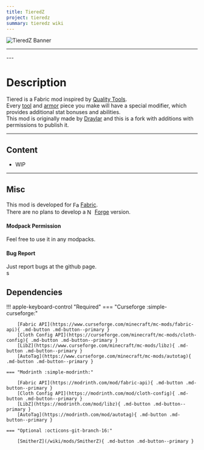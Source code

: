 ```yaml
---
title: TieredZ
project: tieredz
summary: tieredz wiki
---
```

<script src="/wiki/javascripts/data.js"></script>
<script src="/wiki/javascripts/sidebar.js" id="tieredz"></script>

![TieredZ Banner](/wiki/assets/general/banner/tieredzbanner.png)

---
<div id="showcase-gallery" modid="tieredz" image_1="tieredz_image_1" image_2="tieredz_image_2"></div>
<script src="/wiki/javascripts/showcase.js"></script>
---

# Description
Tiered is a Fabric mod inspired by [Quality Tools](https://www.curseforge.com/minecraft/mc-mods/quality-tools).  
Every [tool](https://minecraft.wiki/w/Tool) and [armor](https://minecraft.wiki/w/Armor) piece you make will have a special modifier, which provides additional stat bonuses and abilities.  
This mod is originally made by [Draylar](https://github.com/Draylar) and this is a fork with additions with permissions to publish it.

---
## Content
- WIP
<!-- - [Block List](/wiki/mods/tieredz/Blocks/#list-of-blocks)
- [Entity List](/wiki/mods/tieredz/Entities/#list-of-entities)
- [Item List](/wiki/mods/tieredz/Items/#list-of-items)
- [Structure List](/wiki/mods/tieredz/Structures/#list-of-structures) -->
  
---
## Misc
This mod is developed for <img src="https://fabricmc.net/assets/logo.png" alt="Fabric" width="16" height="16" style="position: relative; top: 3px;"> [Fabric](https://fabricmc.net/).  
There are no plans to develop a <img src="https://neoforged.net/img/authors/neoforged.png" alt="NeoForged" width="16" height="16" style="position: relative; top: 3px;"> [Forge](https://neoforged.net/) version.  

#### Modpack Permission
Feel free to use it in any modpacks.  

#### Bug Report
Just report bugs at the github page.  
s
## Dependencies

!!! apple-keyboard-control "Required"
    === "Curseforge :simple-curseforge:"

        [Fabric API](https://www.curseforge.com/minecraft/mc-mods/fabric-api){ .md-button .md-button--primary }
        [Cloth Config API](https://curseforge.com/minecraft/mc-mods/cloth-config){ .md-button .md-button--primary }
        [LibZ](https://www.curseforge.com/minecraft/mc-mods/libz){ .md-button .md-button--primary }
        [AutoTag](https://www.curseforge.com/minecraft/mc-mods/autotag){ .md-button .md-button--primary }

    === "Modrinth :simple-modrinth:"

        [Fabric API](https://modrinth.com/mod/fabric-api){ .md-button .md-button--primary }
        [Cloth Config API](https://modrinth.com/mod/cloth-config){ .md-button .md-button--primary }
        [LibZ](https://modrinth.com/mod/libz){ .md-button .md-button--primary }
        [AutoTag](https://modrinth.com/mod/autotag){ .md-button .md-button--primary }
    
    === "Optional :octicons-git-branch-16:"

        [SmitherZ](/wiki/mods/SmitherZ){ .md-button .md-button--primary }
